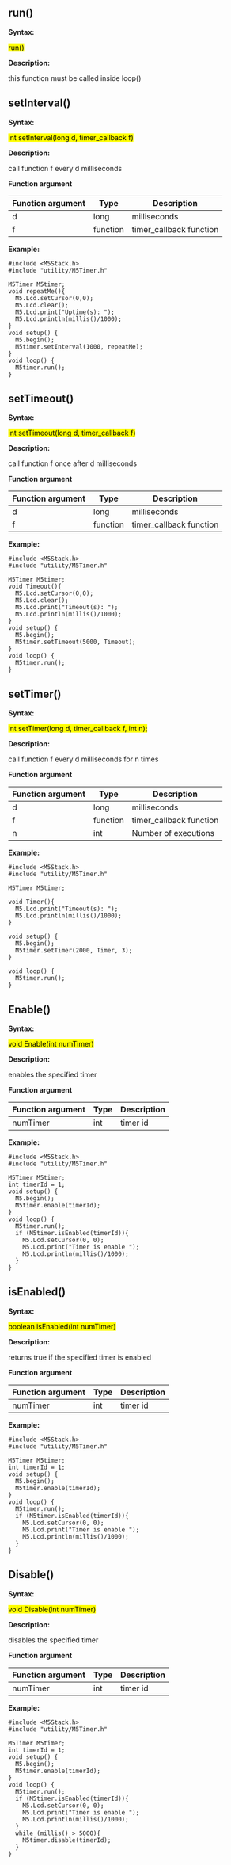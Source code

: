 ## run()

**Syntax:**

<mark>run()</mark>

**Description:**

this function must be called inside loop()


## setInterval()

**Syntax:**

<mark>int setInterval(long d, timer_callback f)</mark>

**Description:**

call function f every d milliseconds

**Function argument**
	
| Function argument |Type |Description |
| --- | --- | --- |
| d | long | milliseconds |
| f | function | timer_callback function |

**Example:**

```arduino
#include <M5Stack.h>
#include "utility/M5Timer.h"

M5Timer M5timer;
void repeatMe(){
  M5.Lcd.setCursor(0,0);
  M5.Lcd.clear();
  M5.Lcd.print("Uptime(s): ");
  M5.Lcd.println(millis()/1000);
}
void setup() {
  M5.begin();
  M5timer.setInterval(1000, repeatMe);
}
void loop() {
  M5timer.run();
}
```

## setTimeout()

**Syntax:**

<mark>int setTimeout(long d, timer_callback f)</mark>

**Description:**

call function f once after d milliseconds

**Function argument**
	
| Function argument |Type |Description |
| --- | --- | --- |
| d | long | milliseconds |
| f | function | timer_callback function |


**Example:**

```arduino
#include <M5Stack.h>
#include "utility/M5Timer.h"

M5Timer M5timer;
void Timeout(){
  M5.Lcd.setCursor(0,0);
  M5.Lcd.clear();
  M5.Lcd.print("Timeout(s): ");
  M5.Lcd.println(millis()/1000);
}
void setup() {
  M5.begin();
  M5timer.setTimeout(5000, Timeout);
}
void loop() {
  M5timer.run();
}
```

## setTimer()

**Syntax:**

<mark>int setTimer(long d, timer_callback f, int n);</mark>

**Description:**

call function f every d milliseconds for n times

**Function argument**
	
| Function argument |Type |Description |
| --- | --- | --- |
| d | long | milliseconds |
| f | function | timer_callback function |
| n | int | Number of executions |

**Example:**

```arduino
#include <M5Stack.h>
#include "utility/M5Timer.h"

M5Timer M5timer;

void Timer(){
  M5.Lcd.print("Timeout(s): ");
  M5.Lcd.println(millis()/1000);
}

void setup() {
  M5.begin();
  M5timer.setTimer(2000, Timer, 3);
}

void loop() {
  M5timer.run();
}
```

## Enable()

**Syntax:**

<mark>void Enable(int numTimer)</mark>

**Description:**

enables the specified timer

**Function argument**
	
| Function argument |Type |Description |
| --- | --- | --- |
| numTimer | int | timer id |


**Example:**

```arduino
#include <M5Stack.h>
#include "utility/M5Timer.h"

M5Timer M5timer;
int timerId = 1;
void setup() {
  M5.begin();
  M5timer.enable(timerId);
}
void loop() {
  M5timer.run();
  if (M5timer.isEnabled(timerId)){
    M5.Lcd.setCursor(0, 0);
    M5.Lcd.print("Timer is enable ");
    M5.Lcd.println(millis()/1000);
  }
}
```

## isEnabled()

**Syntax:**

<mark>boolean isEnabled(int numTimer)</mark>

**Description:**

returns true if the specified timer is enabled

**Function argument**
	
| Function argument |Type |Description |
| --- | --- | --- |
| numTimer | int | timer id |


**Example:**

```arduino
#include <M5Stack.h>
#include "utility/M5Timer.h"

M5Timer M5timer;
int timerId = 1;
void setup() {
  M5.begin();
  M5timer.enable(timerId);
}
void loop() {
  M5timer.run();
  if (M5timer.isEnabled(timerId)){
    M5.Lcd.setCursor(0, 0);
    M5.Lcd.print("Timer is enable ");
    M5.Lcd.println(millis()/1000);
  }
}
```

## Disable()

**Syntax:**

<mark>void Disable(int numTimer)</mark>

**Description:**

disables the specified timer

**Function argument**
	
| Function argument |Type |Description |
| --- | --- | --- |
| numTimer | int | timer id |


**Example:**

```arduino
#include <M5Stack.h>
#include "utility/M5Timer.h"

M5Timer M5timer;
int timerId = 1;
void setup() {
  M5.begin();
  M5timer.enable(timerId);
}
void loop() {
  M5timer.run();
  if (M5timer.isEnabled(timerId)){
    M5.Lcd.setCursor(0, 0);
    M5.Lcd.print("Timer is enable ");
    M5.Lcd.println(millis()/1000);
  }
  while (millis() > 5000){
    M5timer.disable(timerId);
  }
}
```
